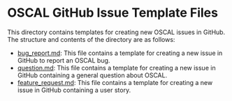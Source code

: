 # OSCAL GitHub Issue Template Files

This directory contains templates for creating new OSCAL issues in GitHub. The structure and contents of the directory are as follows:

* [bug_report.md](bug_report.md): This file contains a template for creating a new issue in GitHub to report an OSCAL bug.
* [question.md](question.md): This file contains a template for creating a new issue in GitHub containing a general question about OSCAL.
* [feature_request.md](feature_request.md): This file contains a template for creating a new issue in GitHub containing a user story.
